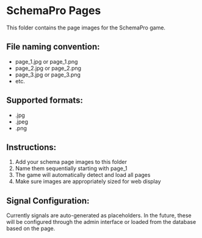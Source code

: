 # SchemaPro Pages

This folder contains the page images for the SchemaPro game.

## File naming convention:
- page_1.jpg or page_1.png
- page_2.jpg or page_2.png  
- page_3.jpg or page_3.png
- etc.

## Supported formats:
- .jpg
- .jpeg
- .png

## Instructions:
1. Add your schema page images to this folder
2. Name them sequentially starting with page_1
3. The game will automatically detect and load all pages
4. Make sure images are appropriately sized for web display

## Signal Configuration:
Currently signals are auto-generated as placeholders. In the future, these will be configured through the admin interface or loaded from the database based on the page.
